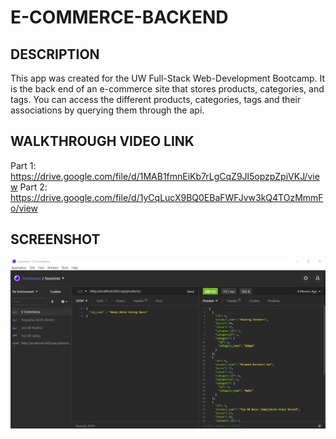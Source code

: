 # E-COMMERCE-BACKEND

## DESCRIPTION
This app was created for the UW Full-Stack Web-Development Bootcamp. It is the back end of an e-commerce site that stores products, categories, and tags.  You can access the different products, categories, tags and their associations by querying them through the api.

## WALKTHROUGH VIDEO LINK
Part 1: https://drive.google.com/file/d/1MAB1fmnEiKb7rLgCqZ9Jl5opzpZpiVKJ/view
Part 2: https://drive.google.com/file/d/1yCqLucX9BQ0EBaFWFJvw3kQ4TOzMmmFo/view

## SCREENSHOT
![screenshot of e-commerce back end on insomnia](assets/img/screenshot.png)
